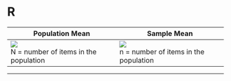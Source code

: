 # R

| Population Mean | Sample Mean |
| --- | --- |
| <img src="https://latex.codecogs.com/svg.latex?\mu=\frac{\displaystyle\sum_{i=1}^{N}x_i}{N}"/> <br/> N = number of items in the population | <img src="https://latex.codecogs.com/svg.latex?\mu=\frac{\displaystyle\sum_{i=1}^{n}x_i}{n}"/>  <br/> n = number of items in the population |

<hr/>


